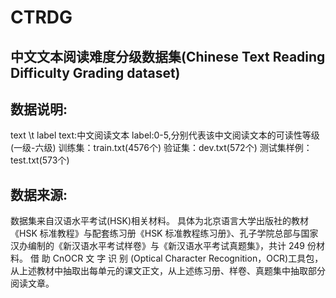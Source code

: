 # CTRDG
## 中文文本阅读难度分级数据集(Chinese Text Reading Difficulty Grading dataset)
## 数据说明:
text \t label
text:中文阅读文本
label:0-5,分别代表该中文阅读文本的可读性等级(一级-六级)
训练集：train.txt(4576个)
验证集：dev.txt(572个)
测试集样例：test.txt(573个)

## 数据来源:
数据集来自汉语水平考试(HSK)相关材料。
具体为北京语言大学出版社的教材《HSK 标准教程》与配套练习册《HSK 标准教程练习册》、孔子学院总部与国家汉办编制的《新汉语水平考试样卷》与《新汉语水平考试真题集》，共计 249 份材料。
借 助 CnOCR 文 字 识 别 (Optical Character Recognition，OCR)工具包，从上述教材中抽取出每单元的课文正文，从上述练习册、样卷、真题集中抽取部分阅读文章。

